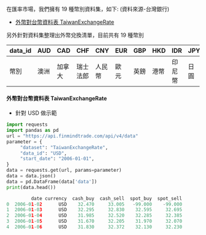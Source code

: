 在匯率市場，我們擁有 19 種幣別資料集，如下: (資料來源-台灣銀行)

- [外幣對台幣資料表 TaiwanExchangeRate](https://finmind.github.io/tutor/InterestRate/#taiwanexchangerate)

另外針對資料集整理出外幣兌換清單，目前共有 19 種幣別

| data_id 	| AUD  	| CAD    	| CHF      	| CNY    	| EUR  	| GBP  	| HKD  	| IDR    	| JPY  	| KRW  	| MYR    	| NZD  	| PHP      	| SEK    	| SGD      	| THB  	| USD  	| VND    	| ZAR    	|
|---------	|------	|--------	|----------	|--------	|------	|------	|------	|--------	|------	|------	|--------	|------	|----------	|--------	|----------	|------	|------	|--------	|--------	|
| 幣別    	| 澳洲 	| 加拿大 	| 瑞士法郎 	| 人民幣 	| 歐元 	| 英鎊 	| 港幣 	| 印尼幣 	| 日圓 	| 韓元 	| 馬來幣 	| 紐元 	| 菲國比索 	| 瑞典幣 	| 新加坡幣 	| 泰幣 	| 美金 	| 越南盾 	| 南非幣 	|


#### 外幣對台幣資料表 TaiwanExchangeRate

- 針對 USD 做示範

```python
import requests
import pandas as pd
url = "https://api.finmindtrade.com/api/v4/data"
parameter = {
     "dataset": "TaiwanExchangeRate",
     "data_id": "USD",
     "start_date": "2006-01-01",
}
data = requests.get(url, params=parameter)
data = data.json()
data = pd.DataFrame(data['data'])
print(data.head())

         date currency  cash_buy  cash_sell  spot_buy  spot_sell
0  2006-01-02      USD    32.470     33.005   -99.000    -99.000
1  2006-01-03      USD    32.295     32.830    32.595     32.695
2  2006-01-04      USD    31.985     32.520    32.285     32.385
3  2006-01-05      USD    31.670     32.205    31.970     32.070
4  2006-01-06      USD    31.830     32.372    32.130     32.230
```
